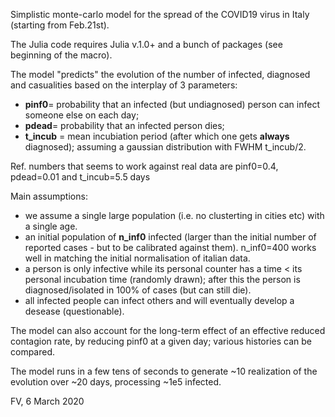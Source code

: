 

Simplistic monte-carlo model for the spread of the COVID19 virus in Italy (starting from Feb.21st).

The Julia code requires Julia v.1.0+ and a bunch of packages (see beginning of the macro). 

The model "predicts" the evolution of the number of infected, diagnosed and casualities based on the interplay of 3 parameters:

- **pinf0**= probability that an infected (but undiagnosed) person can infect someone else on each day;
- **pdead**= probability that an infected person dies;
- **t_incub** = mean incubiation period (after which one gets **always** diagnosed); assuming a gaussian distribution with FWHM t_incub/2. 

Ref. numbers that seems to work against real data are pinf0=0.4, pdead=0.01 and t_incub=5.5 days 

Main assumptions:

- we assume a single large population (i.e. no clusterting in cities etc) with a single age. 
- an initial population of **n_inf0** infected (larger than the initial number of reported cases - but to be calibrated against them). n_inf0=400 works well in matching the initial normalisation of italian data. 
- a person is only infective while its personal counter has a time < its personal incubation time (randomly drawn); after this the person is diagnosed/isolated in 100% of cases (but can still die). 
- all infected people can infect others and will eventually develop a desease (questionable). 

The model can also account for the long-term effect of an effective reduced contagion rate, by reducing pinf0 at a given day; various histories can be compared. 

The model runs in a few tens of seconds to generate ~10 realization of the evolution over ~20 days, processing ~1e5 infected. 

FV, 6 March 2020 

